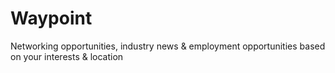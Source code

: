 # Waypoint
Networking opportunities, industry news &amp; employment opportunities based on your interests &amp; location
